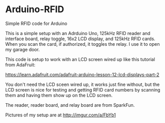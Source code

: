 # Arduino-RFID
Simple RFID code for Arduino

This is a simple setup with an Adrduino Uno, 125kHz RFID reader and interface board, relay toggle, 16x2 LCD display, and 125kHz RFID cards.  When you scan the card, if authorized, it toggles the relay.  I use it to open my garage door.

This code is setup to work with an LCD screen wired up like this tutorial from AdaFruit:

https://learn.adafruit.com/adafruit-arduino-lesson-12-lcd-displays-part-2

You don't need the LCD sceen wired up, it works just fine without, but the LCD screen is nice for testing and getting RFID card numbers by scanning them and having them show up on the LCD screen.

The reader, reader board, and relay board are from SparkFun.

Pictures of my setup are at http://imgur.com/a/FbYb1
